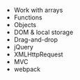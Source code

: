 * Work with arrays
* Functions
* Objects
* DOM & local storage
* Drag-and-drop
* jQuery
* XMLHttpRequest
* MVC
* webpack